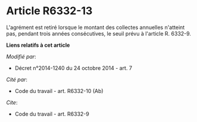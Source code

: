 # Article R6332-13

L'agrément est retiré lorsque le montant des collectes annuelles n'atteint pas, pendant trois années consécutives, le seuil
prévu à l'article R. 6332-9.

**Liens relatifs à cet article**

_Modifié par_:

  - Décret n°2014-1240 du 24 octobre 2014 - art. 7

_Cité par_:

  - Code du travail - art. R6332-10 (Ab)

_Cite_:

  - Code du travail - art. R6332-9
